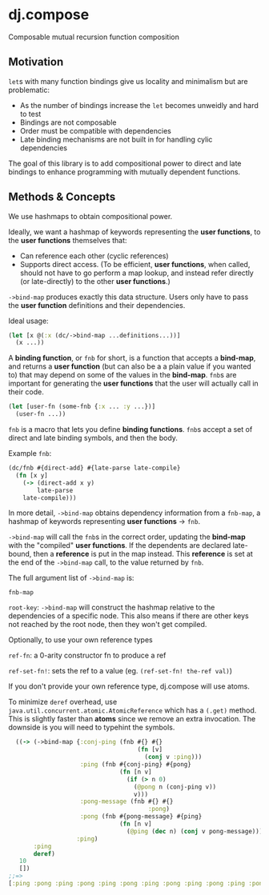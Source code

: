dj.compose
==========

Composable mutual recursion function composition

## Motivation

`let`s with many function bindings give us locality and minimalism but are problematic:

* As the number of bindings increase the `let` becomes unweidly and hard to test
* Bindings are not composable
* Order must be compatible with dependencies
* Late binding mechanisms are not built in for handling cylic dependencies

The goal of this library is to add compositional power to direct and late bindings to enhance programming with mutually dependent functions.

## Methods & Concepts

We use hashmaps to obtain compositional power.

Ideally, we want a hashmap of keywords representing the **user functions**, to the **user functions** themselves that:

* Can reference each other (cyclic references)
* Supports direct access. (To be efficient, **user functions**, when called, should not have to go perform a map lookup, and instead refer directly (or late-directly) to the other **user functions**.)

`->bind-map` produces exactly this data structure. Users only have to pass the **user function** definitions and their dependencies.

Ideal usage:
```clojure
(let [x @(:x (dc/->bind-map ...definitions...))]
  (x ...))
```

A **binding function**, or `fnb` for short, is a function that accepts a **bind-map**, and returns a **user function** (but can also be a a plain value if you wanted to) that may depend on some of the values in the **bind-map**. `fnb`s are important for generating the **user functions** that the user will actually call in their code.

```clojure
(let [user-fn (some-fnb {:x ... :y ...})]
  (user-fn ...))
```

`fnb` is a macro that lets you define **binding functions**. `fnb`s accept a set of direct and late binding symbols, and then the body.

Example `fnb`:
```clojure
(dc/fnb #{direct-add} #{late-parse late-compile}
  (fn [x y]
    (-> (direct-add x y)
    	late-parse
	late-compile)))
```

In more detail, `->bind-map` obtains dependency information from a `fnb-map`, a hashmap of keywords representing **user functions** -> `fnb`.

`->bind-map` will call the `fnb`s in the correct order, updating the **bind-map** with the "compiled" **user functions**. If the dependents are declared late-bound, then a **reference** is put in the map instead. This **reference** is set at the end of the `->bind-map` call, to the value returned by `fnb`.

The full argument list of `->bind-map` is:

`fnb-map`

`root-key`: `->bind-map` will construct the hashmap relative to the dependencies of a specific node. This also means if there are other keys not reached by the root node, then they won't get compiled.

Optionally, to use your own reference types

`ref-fn`: a 0-arity constructor fn to produce a ref

`ref-set-fn!`: sets the ref to a value (eg. `(ref-set-fn! the-ref val)`)

If you don't provide your own reference type, dj.compose will use atoms.

To minimize `deref` overhead, use `java.util.concurrent.atomic.AtomicReference` which has a `(.get)` method. This is slightly faster than **atoms** since we remove an extra invocation. The downside is you will need to typehint the symbols.

```clojure
  ((-> (->bind-map {:conj-ping (fnb #{} #{}
                                    (fn [v]
                                      (conj v :ping)))
                    :ping (fnb #{conj-ping} #{pong}
                               (fn [n v]
                                 (if (> n 0)
                                   (@pong n (conj-ping v))
                                   v)))
                    :pong-message (fnb #{} #{}
                                       :pong)
                    :pong (fnb #{pong-message} #{ping}
                               (fn [n v]
                                 (@ping (dec n) (conj v pong-message))))}
                   :ping)
       :ping
       deref)
   10
   [])
;;=>
[:ping :pong :ping :pong :ping :pong :ping :pong :ping :pong :ping :pong :ping :pong :ping :pong :ping :pong :ping :pong]
```